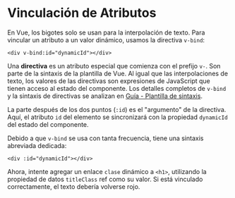 # Vinculación de Atributos

En Vue, los bigotes solo se usan para la interpolación de texto. Para vincular un atributo a un valor dinámico, usamos la directiva `v-bind`:

```vue-html
<div v-bind:id="dynamicId"></div>
```

Una **directiva** es un atributo especial que comienza con el prefijo `v-`. Son parte de la sintaxis de la plantilla de Vue. Al igual que las interpolaciones de texto, los valores de las directivas son expresiones de JavaScript que tienen acceso al estado del componente. Los detalles completos de `v-bind` y la sintaxis de directivas se analizan en <a target="_blank" href="/guide/essentials/template-syntax.html">Guía - Plantilla de sintaxis</a>.

La parte después de los dos puntos (`:id`) es el "argumento" de la directiva. Aquí, el atributo `id` del elemento se sincronizará con la propiedad `dynamicId` del estado del componente.

Debido a que `v-bind` se usa con tanta frecuencia, tiene una sintaxis abreviada dedicada:

```vue-html
<div :id="dynamicId"></div>
```

Ahora, intente agregar un enlace `clase` dinámico a `<h1>`, utilizando la propiedad de datos `titleClass` <span class="options-api"></span><span class="composition-api"> ref</span> como su valor. Si está vinculado correctamente, el texto debería volverse rojo.
